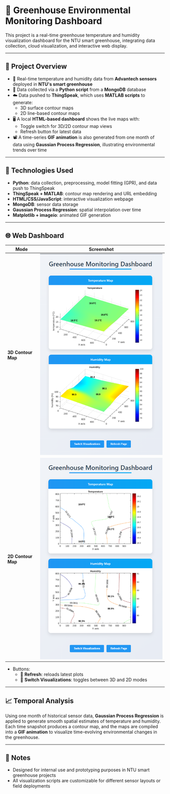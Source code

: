 # 🌿 Greenhouse Environmental Monitoring Dashboard

This project is a real-time greenhouse temperature and humidity visualization dashboard for the NTU smart greenhouse, integrating data collection, cloud visualization, and interactive web display.

---

## 📌 Project Overview

- 🔗 Real-time temperature and humidity data from **Advantech sensors** deployed in **NTU's smart greenhouse**
- 🧪 Data collected via a **Python script** from a **MongoDB** database
- ☁️ Data pushed to **ThingSpeak**, which uses **MATLAB scripts** to generate:
  - 3D surface contour maps
  - 2D line-based contour maps
- 🖥️ A local **HTML-based dashboard** shows the live maps with:
  - Toggle switch for 3D/2D contour map views
  - Refresh button for latest data
- 📽️ A time-series **GIF animation** is also generated from one month of data using **Gaussian Process Regression**, illustrating environmental trends over time

---

## 🔧 Technologies Used

- **Python**: data collection, preprocessing, model fitting (GPR), and data push to ThingSpeak
- **ThingSpeak + MATLAB**: contour map rendering and URL embedding
- **HTML/CSS/JavaScript**: interactive visualization webpage
- **MongoDB**: sensor data storage
- **Gaussian Process Regression**: spatial interpolation over time
- **Matplotlib + imageio**: animated GIF generation

---

## 🌐 Web Dashboard

| Mode | Screenshot |
|------|------------|
| **3D Contour Map** | ![3D Map](/docs/ContourMap3D_web.png) |
| **2D Contour Map** | ![2D Map](/docs/ContourMapLine_web.png) |

- Buttons:
  - 🔁 **Refresh**: reloads latest plots
  - 🔄 **Switch Visualizations**: toggles between 3D and 2D modes

---

## 📈 Temporal Analysis

Using one month of historical sensor data, **Gaussian Process Regression** is applied to generate smooth spatial estimates of temperature and humidity. Each time snapshot produces a contour map, and the maps are compiled into a **GIF animation** to visualize time-evolving environmental changes in the greenhouse.

---

## 📎 Notes

- Designed for internal use and prototyping purposes in NTU smart greenhouse projects
- All visualization scripts are customizable for different sensor layouts or field deployments
